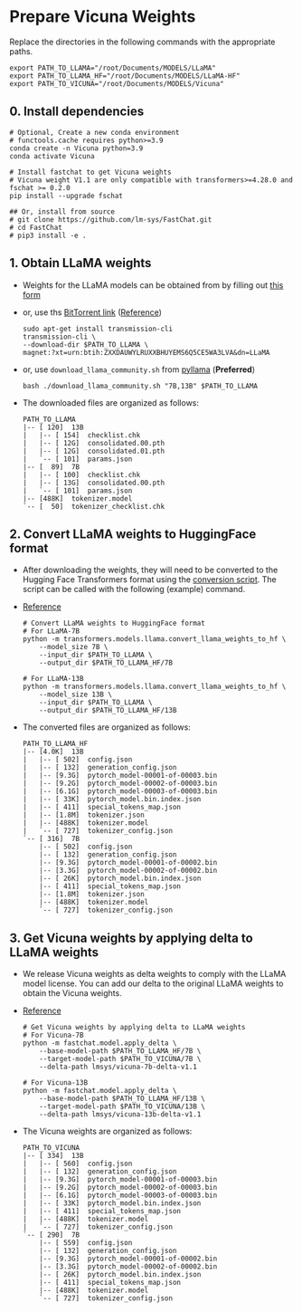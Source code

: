 
# Prepare Vicuna Weights

Replace the directories in the following commands with the appropriate paths.

```shell
export PATH_TO_LLAMA="/root/Documents/MODELS/LLaMA"
export PATH_TO_LLAMA_HF="/root/Documents/MODELS/LLaMA-HF"
export PATH_TO_VICUNA="/root/Documents/MODELS/Vicuna"
```

## 0. Install dependencies

```shell
# Optional, Create a new conda environment
# functools.cache requires python>=3.9
conda create -n Vicuna python=3.9
conda activate Vicuna

# Install fastchat to get Vicuna weights
# Vicuna weight V1.1 are only compatible with transformers>=4.28.0 and fschat >= 0.2.0
pip install --upgrade fschat

## Or, install from source
# git clone https://github.com/lm-sys/FastChat.git
# cd FastChat
# pip3 install -e .
```

## 1. Obtain LLaMA weights

- Weights for the LLaMA models can be obtained from by filling out [this form](https://docs.google.com/forms/d/e/1FAIpQLSfqNECQnMkycAp2jP4Z9TFX0cGR4uf7b_fBxjY_OjhJILlKGA/viewform?usp=send_form)

- or, use ths [BitTorrent link](magnet:?xt=urn:btih:ZXXDAUWYLRUXXBHUYEMS6Q5CE5WA3LVA&dn=LLaMA) ([Reference](https://github.com/facebookresearch/llama/pull/73/files))

    ```shell
    sudo apt-get install transmission-cli
    transmission-cli \
    --download-dir $PATH_TO_LLAMA \
    magnet:?xt=urn:btih:ZXXDAUWYLRUXXBHUYEMS6Q5CE5WA3LVA&dn=LLaMA
    ```

- or, use `download_llama_community.sh` from [pyllama](https://github.com/juncongmoo/pyllama) (**Preferred**)

    ```shell
    bash ./download_llama_community.sh "7B,13B" $PATH_TO_LLAMA
    ```

- The downloaded files are organized as follows:

    ```shell
    PATH_TO_LLAMA
    |-- [ 120]  13B
    |   |-- [ 154]  checklist.chk
    |   |-- [ 12G]  consolidated.00.pth
    |   |-- [ 12G]  consolidated.01.pth
    |   `-- [ 101]  params.json
    |-- [  89]  7B
    |   |-- [ 100]  checklist.chk
    |   |-- [ 13G]  consolidated.00.pth
    |   `-- [ 101]  params.json
    |-- [488K]  tokenizer.model
    `-- [  50]  tokenizer_checklist.chk
    ```

## 2. Convert LLaMA weights to HuggingFace format

- After downloading the weights, they will need to be converted to the Hugging Face Transformers format using the [conversion script](https://github.com/huggingface/transformers/blob/main/src/transformers/models/llama/convert_llama_weights_to_hf.py). The script can be called with the following (example) command.

- [Reference](https://github.com/lm-sys/FastChat)

    ```shell
    # Convert LLaMA weights to HuggingFace format
    # For LLaMA-7B
    python -m transformers.models.llama.convert_llama_weights_to_hf \
        --model_size 7B \
        --input_dir $PATH_TO_LLAMA \
        --output_dir $PATH_TO_LLAMA_HF/7B

    # For LLaMA-13B
    python -m transformers.models.llama.convert_llama_weights_to_hf \
        --model_size 13B \
        --input_dir $PATH_TO_LLAMA \
        --output_dir $PATH_TO_LLAMA_HF/13B
    ```

- The converted files are organized as follows:

    ```shell
    PATH_TO_LLAMA_HF
    |-- [4.0K]  13B
    |   |-- [ 502]  config.json
    |   |-- [ 132]  generation_config.json
    |   |-- [9.3G]  pytorch_model-00001-of-00003.bin
    |   |-- [9.2G]  pytorch_model-00002-of-00003.bin
    |   |-- [6.1G]  pytorch_model-00003-of-00003.bin
    |   |-- [ 33K]  pytorch_model.bin.index.json
    |   |-- [ 411]  special_tokens_map.json
    |   |-- [1.8M]  tokenizer.json
    |   |-- [488K]  tokenizer.model
    |   `-- [ 727]  tokenizer_config.json
    `-- [ 316]  7B
        |-- [ 502]  config.json
        |-- [ 132]  generation_config.json
        |-- [9.3G]  pytorch_model-00001-of-00002.bin
        |-- [3.3G]  pytorch_model-00002-of-00002.bin
        |-- [ 26K]  pytorch_model.bin.index.json
        |-- [ 411]  special_tokens_map.json
        |-- [1.8M]  tokenizer.json
        |-- [488K]  tokenizer.model
        `-- [ 727]  tokenizer_config.json
    ```

## 3. Get Vicuna weights by applying delta to LLaMA weights

- We release Vicuna weights as delta weights to comply with the LLaMA model license. You can add our delta to the original LLaMA weights to obtain the Vicuna weights. 

- [Reference](https://github.com/lm-sys/FastChat#vicuna-weights)

    ```shell
    # Get Vicuna weights by applying delta to LLaMA weights
    # For Vicuna-7B
    python -m fastchat.model.apply_delta \
        --base-model-path $PATH_TO_LLAMA_HF/7B \
        --target-model-path $PATH_TO_VICUNA/7B \
        --delta-path lmsys/vicuna-7b-delta-v1.1

    # For Vicuna-13B
    python -m fastchat.model.apply_delta \
        --base-model-path $PATH_TO_LLAMA_HF/13B \
        --target-model-path $PATH_TO_VICUNA/13B \
        --delta-path lmsys/vicuna-13b-delta-v1.1
    ```

- The Vicuna weights are organized as follows:

    ```shell
    PATH_TO_VICUNA
    |-- [ 334]  13B
    |   |-- [ 560]  config.json
    |   |-- [ 132]  generation_config.json
    |   |-- [9.3G]  pytorch_model-00001-of-00003.bin
    |   |-- [9.2G]  pytorch_model-00002-of-00003.bin
    |   |-- [6.1G]  pytorch_model-00003-of-00003.bin
    |   |-- [ 33K]  pytorch_model.bin.index.json
    |   |-- [ 411]  special_tokens_map.json
    |   |-- [488K]  tokenizer.model
    |   `-- [ 727]  tokenizer_config.json
    `-- [ 290]  7B
        |-- [ 559]  config.json
        |-- [ 132]  generation_config.json
        |-- [9.3G]  pytorch_model-00001-of-00002.bin
        |-- [3.3G]  pytorch_model-00002-of-00002.bin
        |-- [ 26K]  pytorch_model.bin.index.json
        |-- [ 411]  special_tokens_map.json
        |-- [488K]  tokenizer.model
        `-- [ 727]  tokenizer_config.json
    ```